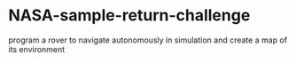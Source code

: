 # NASA-sample-return-challenge
program a rover to navigate autonomously in simulation and create a map of its environment

